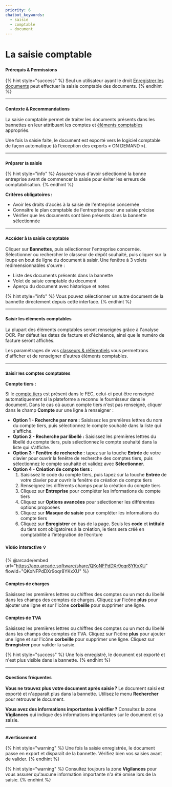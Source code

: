 ```yaml
---
priority: 6
chatbot_keywords: 
  - saisie
  - comptable
  - document
---
```


# La saisie comptable

### <sup>**Prérequis & Permissions**</sup>

{% hint style="success" %}
Seul un utilisateur ayant le droit [Enregistrer les documents](../administration/detail-des-droits.md) peut effectuer la saisie comptable des documents.
{% endhint %}

***

### <sup>**Contexte & Recommandations**</sup>

La saisie comptable permet de traiter les documents présents dans les bannettes en leur attribuant les comptes et [éléments comptables](../gestion-des-entreprises/classeurs-comptables.md) appropriés.&#x20;

Une fois la saisie faite, le document est exporté vers le logiciel comptable de façon automatique (à l’exception des exports « ON DEMAND »).

***

### <sup>**Préparer la saisie**</sup>

{% hint style="info" %}
Assurez-vous d'avoir sélectionné la bonne entreprise avant de commencer la saisie pour éviter les erreurs de comptabilisation.
{% endhint %}

**Critères obligatoires :**

* Avoir les droits d’accès à la saisie de l'entreprise concernée
* Connaître le plan comptable de l'entreprise pour une saisie précise
* Vérifier que les documents sont bien présents dans la bannette sélectionnée

***

### <sup>**Accéder à la saisie comptable**</sup>

Cliquer sur **Bannettes**, puis sélectionner l'entreprise concernée. Sélectionner ou rechercher le classeur de dépôt souhaité, puis cliquer sur la loupe en bout de ligne du document à saisir. Une fenêtre à 3 volets redimensionnables s'ouvre :

* Liste des documents présents dans la bannette
* Volet de saisie comptable du document
* Aperçu du document avec historique et notes

{% hint style="info" %}
Vous pouvez sélectionner un autre document de la bannette directement depuis cette interface.
{% endhint %}

***

### <sup>**Saisir les éléments comptables**</sup>

La plupart des éléments comptables seront renseignés grâce à l'analyse OCR. Par défaut les dates de facture et d'échéance, ainsi que le numéro de facture seront affichés.&#x20;

Les paramétrages de vos [classeurs & référentiels](../gestion-des-entreprises/referentiels-comptables.md) vous permettrons d'afficher et de renseigner d'autres éléments comptables.

***

### <sup>**Saisir les comptes comptables**</sup>

**Compte tiers :**

Si le [compte tiers](../gestion-des-entreprises/referentiels-comptables.md) est présent dans le FEC, celui-ci peut être renseigné automatiquement si la plateforme a reconnu le fournisseur dans le document. Dans le cas où aucun compte tiers n'est pas renseigné, cliquer dans le champ **Compte** sur une ligne à renseigner :

* **Option 1 - Recherche par nom :** Saisissez les premières lettres du nom du compte tiers, puis sélectionnez le compte souhaité dans la liste qui s'affiche.
* **Option 2 - Recherche par libellé :** Saisissez les premières lettres du libellé du compte tiers, puis sélectionnez le compte souhaité dans la liste qui s'affiche.
* **Option 3 - Fenêtre de recherche :** tapez sur la touche **Entrée** de votre clavier pour ouvrir la fenêtre de recherche des comptes tiers, puis sélectionnez le compte souhaité et validez avec **Sélectionner**.
* **Option 4 - Création de compte tiers :**
  1. Saisissez le code du compte tiers, puis tapez sur la touche **Entrée** de votre clavier pour ouvrir la fenêtre de création de compte tiers
  2. Renseignez les différents champs pour la création du compte tiers
  3. Cliquez sur **Entreprise** pour compléter les informations du compte tiers
  4. Cliquez sur **Options avancées** pour sélectionner les différentes options proposées
  5. Cliquez sur **Masque de saisie** pour compléter les informations du compte tiers
  6. Cliquez sur **Enregistrer** en bas de la page. Seuls les **code** et **intitulé** du tiers sont obligatoires à la création, le tiers sera créé en comptabilité à l’intégration de l’écriture

### <sup>**Vidéo interactive**</sup> <sup></sup><sup>💡</sup>

{% @arcade/embed url="https://app.arcade.software/share/QKoNFPdDXr9oqr8YKxXU" flowId="QKoNFPdDXr9oqr8YKxXU" %}

### <sup>**Comptes de charges**</sup>

Saisissez les premières lettres ou chiffres des comptes ou un mot du libellé dans les champs des comptes de charges. Cliquez sur l'icône **plus** pour ajouter une ligne et sur l'icône **corbeille** pour supprimer une ligne.

### <sup>**Comptes de TVA**</sup>

Saisissez les premières lettres ou chiffres des comptes ou un mot du libellé dans les champs des comptes de TVA. Cliquez sur l'icône **plus** pour ajouter une ligne et sur l'icône **corbeille** pour supprimer une ligne. Cliquez sur **Enregistrer** pour valider la saisie.

{% hint style="success" %}
Une fois enregistré, le document est exporté et n'est plus visible dans la bannette.
{% endhint %}

***

### <sup>**Questions fréquentes**</sup>

**Vous ne trouvez plus votre document après saisie ?** Le document saisi est exporté et n'apparaît plus dans la bannette. Utilisez le menu **Rechercher** pour retrouver le document.

**Vous avez des informations importantes à vérifier ?** Consultez la zone **Vigilances** qui indique des informations importantes sur le document et sa saisie.

***

### <sup>**Avertissement**</sup>

{% hint style="warning" %}
Une fois la saisie enregistrée, le document passe en export et disparaît de la bannette. Vérifiez bien vos saisies avant de valider.
{% endhint %}

{% hint style="warning" %}
Consultez toujours la zone **Vigilances** pour vous assurer qu'aucune information importante n'a été omise lors de la saisie.
{% endhint %}
